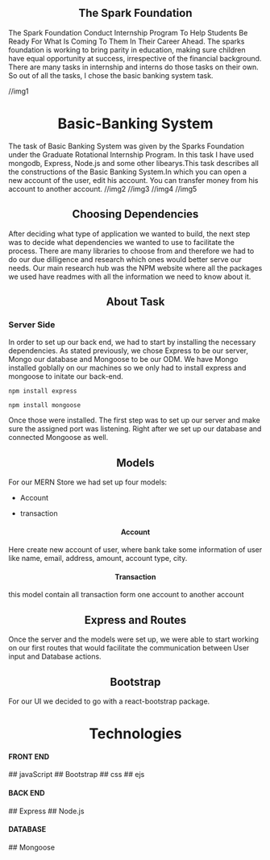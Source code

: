 <h2 align="center"> The Spark Foundation </h2>
<p>
The Spark Foundation Conduct Internship Program To Help Students Be Ready For What Is Coming To Them In Their Career Ahead. The sparks foundation
is working to bring parity in education, making sure children have equal opportunity at success, irrespective of the financial background.
There are many tasks in internship and interns do those tasks on their own. So out of all the tasks, I chose the basic banking system task.
</p>
//img1

<h1 align="center"> Basic-Banking System </h1>
<p>
     The task of Basic Banking System was given by the Sparks Foundation under the Graduate Rotational Internship Program.
     In this task I have used mongodb, Express, Node.js and some other libearys.This task describes all the constructions
     of the Basic Banking System.In which you can open a new account of the user, edit his account. 
     You can transfer money from his account to another account.
     //img2
     //img3
     //img4
     //img5
</p>

<h2 align="center"> Choosing Dependencies </h2>
<p>After deciding what type of application we wanted to build, the next step was to decide what dependencies we wanted to use to facilitate the process. There are many libraries to choose from and therefore we had to do our due dilligence and research which ones would better serve our needs. Our main research hub was the NPM website where all the packages we used have readmes with all the information we need to know about it.
</p>

<h2 align="center"> About Task </h2>
<p>

</p>
<h3> Server Side </h3>
<p>
In order to set up our back end, we had to start by installing the necessary dependencies.
As stated previously, we chose Express to be our server, Mongo our database and Mongoose to be our ODM. We have Mongo installed goblally on our machines so we only had to install express and mongoose to initate our back-end.
     
```
npm install express
```

```
npm install mongoose
```
     
Once those were installed. The first step was to set up our server and make sure the assigned port was listening. Right after we set up our database and connected Mongoose as well.
</p>

<p>
<h2 align="center">Models</h2>

For our MERN Store we had set up four models:

* Account

* transaction

<h4 align="center">Account </h4>
Here create new account of user, where bank take some information of user like name, email, address, amount, account type, city.


<h4 align="center">Transaction </h4>
this model contain all transaction form  one account to another account

<h2 align="center">Express and Routes</h2>
Once the server and the models were set up, we were able to start working on our first routes that would facilitate the communication between User input and Database actions.


<h2 align="center">Bootstrap</h2>

For our UI we decided to go with a react-bootstrap package.
<p>


<h1 align="center">Technologies</h1>
<p>
 <h4> FRONT END </h4>
## javaScript
## Bootstrap
## css
## ejs
   
<h4> BACK END </h4>   
## Express
## Node.js

<h4> DATABASE </h4>
## Mongoose
</p>



